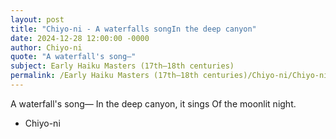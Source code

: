 ```yaml
---
layout: post
title: "Chiyo-ni - A waterfalls songIn the deep canyon"
date: 2024-12-28 12:00:00 -0000
author: Chiyo-ni
quote: "A waterfall's song—"
subject: Early Haiku Masters (17th–18th centuries)
permalink: /Early Haiku Masters (17th–18th centuries)/Chiyo-ni/Chiyo-ni - A waterfalls songIn the deep canyon
---
```


A waterfall's song—
In the deep canyon, it sings
Of the moonlit night.

- Chiyo-ni
